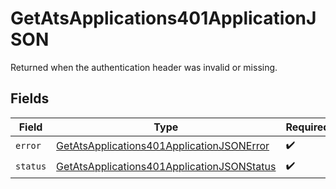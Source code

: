 # GetAtsApplications401ApplicationJSON

Returned when the authentication header was invalid or missing.


## Fields

| Field                                                                                                               | Type                                                                                                                | Required                                                                                                            | Description                                                                                                         |
| ------------------------------------------------------------------------------------------------------------------- | ------------------------------------------------------------------------------------------------------------------- | ------------------------------------------------------------------------------------------------------------------- | ------------------------------------------------------------------------------------------------------------------- |
| `error`                                                                                                             | [GetAtsApplications401ApplicationJSONError](../../models/operations/getatsapplications401applicationjsonerror.md)   | :heavy_check_mark:                                                                                                  | N/A                                                                                                                 |
| `status`                                                                                                            | [GetAtsApplications401ApplicationJSONStatus](../../models/operations/getatsapplications401applicationjsonstatus.md) | :heavy_check_mark:                                                                                                  | N/A                                                                                                                 |
